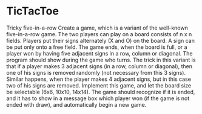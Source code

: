 # TicTacToe
Tricky five-in-a-row Create a game, which is a variant of the well-known five-in-a-row game. The two players can play on a board consists of n x n fields. Players put their signs alternately (X and O) on the board. A sign can be put only onto a free field. The game ends, when the board is full, or a player won by having five adjacent signs in a row, column or diagonal. The program should show during the game who turns. The trick in this variant is that if a player makes 3 adjacent signs (in a row, column or diagonal), then one of his signs is removed randomly (not necessary from this 3 signs). Similar happens, when the player makes 4 adjacent signs, but in this case two of his signs are removed. Implement this game, and let the board size be selectable (6x6, 10x10, 14x14). The game should recognize if it is ended, and it has to show in a message box which player won (if the game is not ended with draw), and automatically begin a new game.
